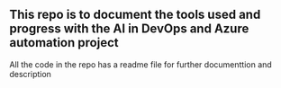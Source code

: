 ## This repo is to document the tools used and progress with the AI in DevOps and Azure automation project
All the code in the repo has a readme file for further documenttion and description
